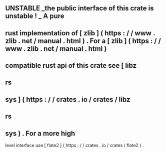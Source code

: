 #
UNSTABLE
_the
public
interface
of
this
crate
is
unstable
!
_
A
pure
-
rust
implementation
of
[
zlib
]
(
https
:
/
/
www
.
zlib
.
net
/
manual
.
html
)
.
For
a
[
zlib
]
(
https
:
/
/
www
.
zlib
.
net
/
manual
.
html
)
-
compatible
rust
api
of
this
crate
see
[
libz
-
rs
-
sys
]
(
https
:
/
/
crates
.
io
/
crates
/
libz
-
rs
-
sys
)
.
For
a
more
high
-
level
interface
use
[
flate2
]
(
https
:
/
/
crates
.
io
/
crates
/
flate2
)
.
